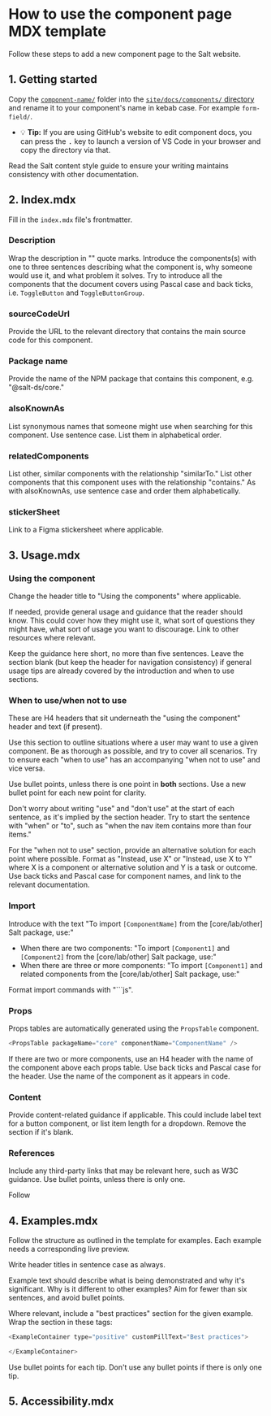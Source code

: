 # How to use the component page MDX template

Follow these steps to add a new component page to the Salt website.

## 1. Getting started

Copy the [`component-name/`](./component-name/) folder into the [`site/docs/components/` directory](../../site/docs/components/) and rename it to your component's name in kebab case. For example `form-field/`.
   - 💡 **Tip:** If you are using GitHub's website to edit component docs, you can press the <kbd>.</kbd> key to launch a version of VS Code in your browser and copy the directory via that. 

Read the Salt content style guide to ensure your writing maintains consistency with other documentation.

## 2. Index.mdx

Fill in the `index.mdx` file's frontmatter.

### Description

Wrap the description in "" quote marks. Introduce the components(s) with one to three sentences describing what the component is, why someone would use it, and what problem it solves. Try to introduce all the components that the document covers using Pascal case and back ticks, i.e. `ToggleButton` and `ToggleButtonGroup`.

### sourceCodeUrl

Provide the URL to the relevant directory that contains the main source code for this component.

### Package name

Provide the name of the NPM package that contains this component, e.g. "@salt-ds/core."

### alsoKnownAs

List synonymous names that someone might use when searching for this component. Use sentence case. List them in alphabetical order.

### relatedComponents

List other, similar components with the relationship "similarTo." List other components that this component uses with the relationship "contains." As with alsoKnownAs, use sentence case and order them alphabetically.

### stickerSheet

Link to a Figma stickersheet where applicable.

## 3. Usage.mdx

### Using the component

Change the header title to "Using the components" where applicable.

If needed, provide general usage and guidance that the reader should know. This could cover how they might use it, what sort of questions they might have, what sort of usage you want to discourage. Link to other resources where relevant.

Keep the guidance here short, no more than five sentences. Leave the section blank (but keep the header for navigation consistency) if general usage tips are already covered by the introduction and when to use sections.

### When to use/when not to use

These are H4 headers that sit underneath the "using the component" header and text (if present).

Use this section to outline situations where a user may want to use a given component. Be as thorough as possible, and try to cover all scenarios. Try to ensure each "when to use" has an accompanying "when not to use" and vice versa.

Use bullet points, unless there is one point in **both** sections. Use a new bullet point for each new point for clarity.

Don't worry about writing "use" and "don't use" at the start of each sentence, as it's implied by the section header. Try to start the sentence with "when" or "to", such as "when the nav item contains more than four items." 

For the "when not to use" section, provide an alternative solution for each point where possible. Format as "Instead, use X" or "Instead, use X to Y" where X is a component or alternative solution and Y is a task or outcome. Use back ticks and Pascal case for component names, and link to the relevant documentation.

### Import

Introduce with the text "To import `[ComponentName]` from the [core/lab/other] Salt package, use:"

 - When there are two components: "To import `[Component1]` and `[Component2]` from the [core/lab/other] Salt package, use:"
 - When there are three or more components: "To import `[Component1]` and related components from the [core/lab/other] Salt package, use:"

Format import commands with "\```js".

### Props

Props tables are automatically generated using the `PropsTable` component. 

```js
<PropsTable packageName="core" componentName="ComponentName" />
```

If there are two or more components, use an H4 header with the name of the component above each props table. Use back ticks and Pascal case for the header. Use the name of the component as it appears in code.

### Content

Provide content-related guidance if applicable. This could include label text for a button component, or list item length for a dropdown. Remove the section if it's blank.

### References

Include any third-party links that may be relevant here, such as W3C guidance. Use bullet points, unless there is only one.

Follow 

## 4. Examples.mdx

Follow the structure as outlined in the template for examples. Each example needs a corresponding live preview.

Write header titles in sentence case as always.

Example text should describe what is being demonstrated and why it's significant. Why is it different to other examples? Aim for fewer than six sentences, and avoid bullet points.

Where relevant, include a "best practices" section for the given example. Wrap the section in these tags:

```js
<ExampleContainer type="positive" customPillText="Best practices">

</ExampleContainer>
```

Use bullet points for each tip. Don't use any bullet points if there is only one tip.

## 5. Accessibility.mdx

